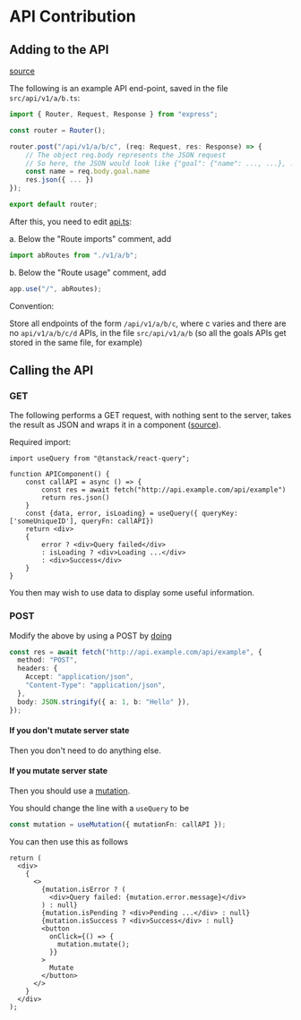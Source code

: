 # API Contribution

## Adding to the API

[source](https://rapidapi.com/guides/call-apis-react-query)

The following is an example API end-point, saved in the file `src/api/v1/a/b.ts`:

```ts
import { Router, Request, Response } from "express";

const router = Router();

router.post("/api/v1/a/b/c", (req: Request, res: Response) => {
    // The object req.body represents the JSON request
    // So here, the JSON would look like {"goal": {"name": ..., ...}, ...}
    const name = req.body.goal.name
    res.json({ ... })
});

export default router;
```

After this, you need to edit [api.ts](./src/api/api.ts):

a. Below the "Route imports" comment, add

```ts
import abRoutes from "./v1/a/b";
```

b. Below the "Route usage" comment, add

```ts
app.use("/", abRoutes);
```

Convention:

Store all endpoints of the form `/api/v1/a/b/c`, where c varies and there are no `api/v1/a/b/c/d` APIs, in the file `src/api/v1/a/b` (so all the goals APIs get stored in the same file, for example)

## Calling the API

### GET

The following performs a GET request, with nothing sent to the server, takes the result as JSON and wraps it in a component ([source](https://rapidapi.com/guides/call-apis-react-query)).

Required import:

```tsx
import useQuery from "@tanstack/react-query";
```

```tsx
function APIComponent() {
    const callAPI = async () => {
        const res = await fetch("http://api.example.com/api/example")
        return res.json()
    }
    const {data, error, isLoading} = useQuery({ queryKey: ['someUniqueID'], queryFn: callAPI})
    return <div>
    {
        error ? <div>Query failed</div>
        : isLoading ? <div>Loading ...</div>
        : <div>Success</div>
    }
}
```

You then may wish to use data to display some useful information.

### POST

Modify the above by using a POST by [doing](https://stackoverflow.com/questions/29775797/fetch-post-json-data)

```ts
const res = await fetch("http://api.example.com/api/example", {
  method: "POST",
  headers: {
    Accept: "application/json",
    "Content-Type": "application/json",
  },
  body: JSON.stringify({ a: 1, b: "Hello" }),
});
```

#### If you don't mutate server state

Then you don't need to do anything else.

#### If you mutate server state

Then you should use a [mutation](https://tanstack.com/query/latest/docs/framework/react/guides/mutations).

You should change the line with a `useQuery` to be

```ts
const mutation = useMutation({ mutationFn: callAPI });
```

You can then use this as follows

```tsx
return (
  <div>
    {
      <>
        {mutation.isError ? (
          <div>Query failed: {mutation.error.message}</div>
        ) : null}
        {mutation.isPending ? <div>Pending ...</div> : null}
        {mutation.isSuccess ? <div>Success</div> : null}
        <button
          onClick={() => {
            mutation.mutate();
          }}
        >
          Mutate
        </button>
      </>
    }
  </div>
);
```

